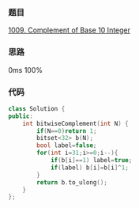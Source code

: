 ### 题目
[1009. Complement of Base 10 Integer](https://leetcode-cn.com/problems/complement-of-base-10-integer/submissions/)
### 思路
0ms 100%

### 代码
```c++
class Solution {
public:
    int bitwiseComplement(int N) {
        if(N==0)return 1;
        bitset<32> b(N);
        bool label=false;
        for(int i=31;i>=0;i--){
            if(b[i]==1) label=true;
            if(label) b[i]=b[i]^1;
        }
        return b.to_ulong();
    }
};
```
